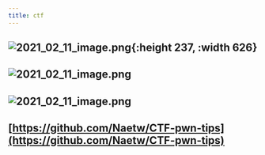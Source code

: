 ```yaml
---
title: ctf
---
```


##
##
##
##
## ![2021_02_11_image.png](https://cdn.logseq.com/%2F7aa8ab99-753a-4230-847b-43a1c3a3ef4771e92f0a-a17a-4f99-b333-2afd2d981fe42021_02_11_image.png?Expires=4766625228&Signature=CFdQ4aiACHdYLdA9MAAvQhMNnpMzMlcUU4-HajmB~BFp62VimfnY0h2G5V73VtFHd1djLnvrrdCZ6GiCCuXn65n1rc4a60gjClT9eAUrTrOTVoZKY2cx4FtWo8kumXZZH37VXlt~Wy6giMWsFwZG3-WiSQm05aGg8CsEZBwH26PFDpfI2L5N2-~O3dZoHNwQak1jKQUrxzGLTfmMSDUqbmL~Dov4EotNNFzOZDU5GbNGugV8lmt0zGqx0bu~biQqAahTHV3IYS3TqmjvbGtvlfALwAWqZTIapTZK4zmgpzOVN68zWVOrPgVs7quV7dPGOcBvBHySfTqL-OKTyzFIKg__&Key-Pair-Id=APKAJE5CCD6X7MP6PTEA){:height 237, :width 626}
##
##
##
## ![2021_02_11_image.png](https://cdn.logseq.com/%2F7aa8ab99-753a-4230-847b-43a1c3a3ef472402a88e-9405-4ba2-b212-5183c451adc72021_02_11_image.png?Expires=4766626202&Signature=TvHgl~PNjdpBFRd9UMwEy~xg3romLn4qCPWJ8BXiCfAHw6W-FqnXyAjJDGCEK-caXR-Ln10~bCw3Ax8fT1L3covMmr8fpPIak9q6g55sI~dHRcq9jntR39BPJ46bCxwGaklGnkPmMY7cGHEQ2R~CCLf5tjhUJXdP07TJmBtF37fbjk54xvtr7L7OMmzcu9FVxdHDJRztQHz95Ui3GKJC3wubi-CnnkjuDtcp6x05yVXeHW~AyB0EkGWh8DRX8dxx7ZZOY2uzHD4NeBl94c6t3L72AQMivOT3KFccEbdGSTnGAl9wn-9-cLNS868bkJdR-xUZZdgb0I3GSVxOuUSTlw__&Key-Pair-Id=APKAJE5CCD6X7MP6PTEA)
## ![2021_02_11_image.png](https://cdn.logseq.com/%2F7aa8ab99-753a-4230-847b-43a1c3a3ef47064edce5-1623-4cb0-8fac-ea5fc3bcc4cf2021_02_11_image.png?Expires=4766625247&Signature=Gv70HkndEu-KY9nKKh4EVSap6NVMxSgzApH2eX-OBp6HEJD11gNJi5eiAl7M8de2L8yltWmHdqlQ6kqGmm6~FRez2F5EYAcnRDhOC-FOMNYF9t9ykRjWWbK7fxCWJID4IelKFbwYWVVOeg~IW7Y-yHcIqVlxF2jSGA1ZOD8~YOqKIKYCbaw~x~CUlRyK9iWoC7V-vqfuXEQNHA7DOph5tp5TxtSVr8ku8Q1GDXvbz97IYugcOMpsvgZdNsxYyp0ROg3IpagHjAXbsT2L7SAapiuuOT3VqtRxDGxL5FZDWW7HR2lo6xRf7l-3Ts5KmZTCcHTmBqMmX-Fho4kedCFwtQ__&Key-Pair-Id=APKAJE5CCD6X7MP6PTEA)
##
##
##
##
##
##
##
## [https://github.com/Naetw/CTF-pwn-tips](https://github.com/Naetw/CTF-pwn-tips)
